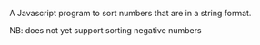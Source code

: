 A Javascript program to sort numbers that are in a string format.

NB: does not yet support sorting negative numbers
